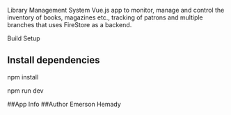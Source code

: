 Library Management System
Vue.js app to monitor, manage and control the inventory of books, magazines etc., tracking of patrons and multiple branches that uses FireStore as a backend.

Build Setup

## Install dependencies

npm install

npm run dev

##App Info
##Author
Emerson Hemady
